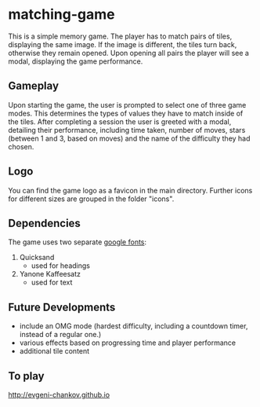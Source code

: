 # matching-game
This is a simple memory game. The player has to match pairs of tiles, displaying the same image. If the image is different, the tiles turn back, otherwise they remain opened. Upon opening all pairs the player will see a modal, displaying the game performance.

## Gameplay
Upon starting the game, the user is prompted to select one of three game modes. This determines the types of values they have to match inside of the tiles.
After completing a session the user is greeted with a modal, detailing their performance, including time taken, number of moves, stars (between 1 and 3, based on moves) and the name of the difficulty they had chosen.

## Logo
You can find the game logo as a favicon in the main directory. Further icons for different sizes are grouped in the folder "icons".

## Dependencies
The game uses two separate [google fonts](https://fonts.googleapis.com/css?family=Quicksand:300%7CYanone+Kaffeesatz:300):
1.  Quicksand
    -   used for headings
2.  Yanone Kaffeesatz
    -   used for text

## Future Developments
- include an OMG mode (hardest difficulty, including a countdown timer, instead of a regular one.)
- various effects based on progressing time and player performance
- additional tile content

## To play
http://evgeni-chankov.github.io
